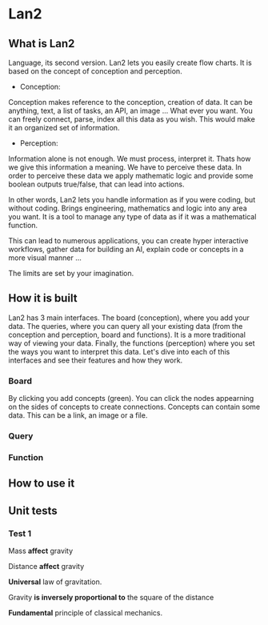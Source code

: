 # Lan2

## What is Lan2

Language, its second version. Lan2 lets you easily create flow charts. It is based on the concept of conception and perception. 

- Conception:

Conception makes reference to the conception, creation of data. It can be anything, text, a list of tasks, an API, an image ... What ever you want. You can freely connect, parse, index all this data as you wish. This would make it an organized set of information.

- Perception:

Information alone is not enough. We must process, interpret it. Thats how we give this information a meaning. We have to perceive these data. In order to perceive these data we apply mathematic logic and provide some boolean outputs true/false, that can lead into actions.


In other words, Lan2 lets you handle information as if you were coding, but without coding. Brings engineering, mathematics and logic into any area you want. It is a tool to manage any type of data as if it was a mathematical function.

This can lead to numerous applications, you can create hyper interactive workflows, gather data for building an AI, explain code or concepts in a more visual manner ...

The limits are set by your imagination.


## How it is built

Lan2 has 3 main interfaces. The board (conception), where you add your data. The queries, where you can query all your existing data (from the conception and perception, board and functions). It is a more traditional way of viewing your data. Finally, the functions (perception) where you set the ways you want to interpret this data. Let's dive into each of this interfaces and see their features and how they work.

### Board

By clicking you add concepts (green). You can click the nodes appearning on the sides of concepts to create connections. Concepts can contain some data. This can be a link, an image or a file. 


### Query


### Function


## How to use it

## Unit tests

### Test 1

Mass **affect** gravity

Distance **affect** gravity

**Universal** law of gravitation.

Gravity **is inversely proportional to** the square of the distance

**Fundamental** principle of classical mechanics.

